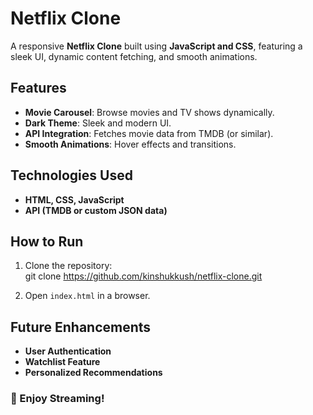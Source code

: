 # Netflix Clone  

A responsive **Netflix Clone** built using **JavaScript and CSS**, featuring a sleek UI, dynamic content fetching, and smooth animations.  

## Features  
- **Movie Carousel**: Browse movies and TV shows dynamically.  
- **Dark Theme**: Sleek and modern UI.  
- **API Integration**: Fetches movie data from TMDB (or similar).  
- **Smooth Animations**: Hover effects and transitions.  

## Technologies Used  
- **HTML, CSS, JavaScript**  
- **API (TMDB or custom JSON data)**  

## How to Run  
1. Clone the repository:  
   git clone https://github.com/kinshukkush/netflix-clone.git
   
2. Open `index.html` in a browser.  

## Future Enhancements  
- **User Authentication**  
- **Watchlist Feature**  
- **Personalized Recommendations**  

### 🚀 Enjoy Streaming!  
